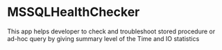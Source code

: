 # MSSQLHealthChecker
This app helps developer to check and troubleshoot stored procedure or ad-hoc query by giving summary level of the Time and IO statistics
